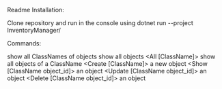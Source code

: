 Readme
Installation:

Clone repository and run in the console using dotnet run --project InventoryManager/

Commands:

<ClassNames> show all ClassNames of objects
<All> show all objects
<All [ClassName]> show all objects of a ClassName
<Create [ClassName]> a new object
<Show [ClassName object_id]> an object
<Update [ClassName object_id]> an object
<Delete [ClassName object_id]> an object
<Exit>